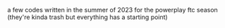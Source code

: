 a few codes written in the summer of 2023 for the powerplay ftc season (they're kinda trash but everything has a starting point)
